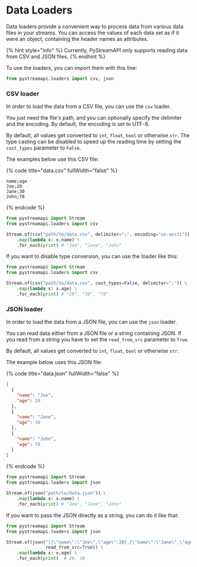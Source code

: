 # Data Loaders

Data loaders provide a convenient way to process data from various data files in your streams. You can access the values of each data set as if it were an object, containing the header names as attributes.

{% hint style="info" %}
Currently, PyStreamAPI only supports reading data from CSV and JSON files.
{% endhint %}

To use the loaders, you can import them with this line:

```python
from pystreamapi.loaders import csv, json
```

### CSV loader

In order to load the data from a CSV file, you can use the `csv` loader.

You just need the file's path, and you can optionally specify the delimiter and the encoding. By default, the encoding is set to UTF-8.&#x20;

By default, all values get converted to `int`, `float`, `bool` or otherwise `str`. The type casting can be disabled to speed up the reading time by setting the `cast_types` parameter to `False`.

The examples below use this CSV file:

{% code title="data.csv" fullWidth="false" %}
```csv
name;age
Joe;20
Jane;30
John;78
```
{% endcode %}

```python
from pystreamapi import Stream
from pystreamapi.loaders import csv

Stream.of(csv("path/to/data.csv", delimiter=";", encoding="us-ascii")) \
    .map(lambda x: x.name) \
    .for_each(print) # "Joe", "Jane", "John"
```

If you want to disable type conversion, you can use the loader like this:

```python
from pystreamapi import Stream
from pystreamapi.loaders import csv

Stream.of(csv("path/to/data.csv", cast_types=False, delimiter=";")) \
    .map(lambda x: x.age) \
    .for_each(print) # "20", "30", "78"
```

### JSON loader

In order to load the data from a JSON file, you can use the `json` loader.

You can read data either from a JSON file or a string containing JSON. If you read from a string you have to set the `read_from_src` parameter to `True`.

By default, all values get converted to `int`, `float`, `bool` or otherwise `str`.&#x20;

The example below uses this JSON file:

{% code title="data.json" fullWidth="false" %}
```json
[
  {
    "name": "Joe",
    "age": 20
  },
  {
    "name": "Jane",
    "age": 30
  },
  {
    "name": "John",
    "age": 78
  }
]
```
{% endcode %}

```python
from pystreamapi import Stream
from pystreamapi.loaders import json

Stream.of(json("path/to/data.json")) \
    .map(lambda x: x.name) \
    .for_each(print) # "Joe", "Jane", "John"
```

If you want to pass the JSON directly as a string, you can do it like that:

```python
from pystreamapi import Stream
from pystreamapi.loaders import json

Stream.of(json("[{\"name\":\"Joe\",\"age\":20},{\"name\":\"Jane\",\"age\":30}]", 
               read_from_src=True)) \
    .map(lambda x: x.age) \
    .for_each(print)  # 20, 30
```
